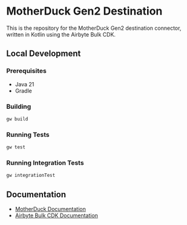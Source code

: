 # MotherDuck Gen2 Destination

This is the repository for the MotherDuck Gen2 destination connector, written in Kotlin using the Airbyte Bulk CDK.

## Local Development

### Prerequisites
- Java 21
- Gradle

### Building
```bash
gw build
```

### Running Tests
```bash
gw test
```

### Running Integration Tests
```bash
gw integrationTest
```

## Documentation
- [MotherDuck Documentation](https://motherduck.com/docs)
- [Airbyte Bulk CDK Documentation](https://github.com/airbytehq/airbyte/tree/master/airbyte-cdk/bulk)

